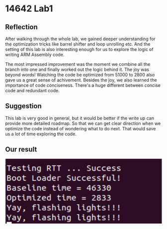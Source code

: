 # 14642 Lab1

## Reflection
After walking through the whole lab, we gained deeper understanding for the optimization tricks like barrel shifter and loop unrolling etc. And the setting of this lab is also interesting enough for us to explore the logic of writing ARM Assembly code. 

The most impressed improvement was the moment we combine all the branch into one and finally worked out the logic behind it. The joy was beyond words! Watching the code be optimized from 51000 to 2800 also gave us a great sense of achivement. Besides the joy, we also learned the importance of code conciseness. There's a huge different between concise code and redundant code.

## Suggestion
This lab is very good in general, but it would be better if the write up can provide more detailed roadmap. So that we can get clear direction when we optimize the code instead of wondering what to do next. That would save us a lot of time exploring the code.

## Our result
![submission](result.png)